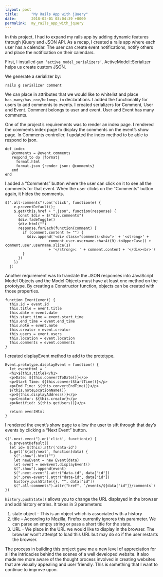 ```yaml
---
layout: post
title:      "My Rails App with jQuery"
date:       2018-02-01 03:04:39 +0000
permalink:  my_rails_app_with_jquery
---
```



In this project, I had to expand my rails app by adding dynamic features through jQuery and JSON API. As a recap, I created a rails app where each user has a calendar. The user can create event notifications, notify others and place the notification on their calendars. 

First, I  installed `gem ‘active_model_serializers’`. ActiveModel::Serializer helps us create custom JSON. 

We generate a serializer by: 

`rails g serializer comment`

We can place in attributes that we would like to whitelist and place `has_many/has_one/belongs_to` declarations. I added the functionality for users to add comments to events. I created serializers for Comment, User and Event. Comment belongs to user and event. User and Event has many comments. 

One of the project’s requirements was to render an index page. I rendered the comments index page to display the comments on the event’s show page.  In Comments controller, I updated the index method to be able to respond to json. 

```
def index
   @comments = @event.comments
   respond_to do |format|
     format.html
     format.json {render json: @comments}
   end
end
```
	
I added a “Comments” button where the user can click on it to see all the comments for that event. When the user clicks on the “Comments” button again, it hides the comments. 

```
$(".all-comments").on('click', function(e) {
    e.preventDefault();
    $.get(this.href + ".json", function(response) {
      const $div = $("div.comments")
      $div.fadeToggle()
      $div.html("")
      response.forEach(function(comment) {
        if (comment.content != "") {
          $div.append('<div class="comments-show">' + '<strong>' + 
					comment.user.username.charAt(0).toUpperCase() + comment.user.username.slice(1) 
					+ '</strong>: ' + comment.content + '</div><br>')
        }
      })
    })
  })
```

Another requirement was to translate the JSON responses into JavaScript Model Objects and the Model Objects must have at least one method on the prototype. By creating a Constructor function, objects can be created with those properties. 

```
function Event(event) {
  this.id = event.id
  this.title = event.title
  this.date = event.date
  this.start_time = event.start_time
  this.end_time = event.end_time
  this.note = event.note
  this.creator = event.creator
  this.users = event.users
  this.location = event.location
  this.comments = event.comments
}
```

I created displayEvent method to add to the prototype.

```
Event.prototype.displayEvent = function() {
  let eventHtml = `
  <h1>${this.title}</h1>
  <p>Date: ${this.convertToDate()}</p>
  <p>Start Time: ${this.convertStartTime()}</p>
  <p>End Time: ${this.convertEndTime()}</p>
  ${this.noteLocationName()}
  <p>${this.displayAddress()}</p>
  <p>Creator: ${this.creator}</p>
  <p>Notified: ${this.getUsers()}</p>
  `
  return eventHtml
}
```

I rendered the event’s show page to allow the user to sift through that day’s events by clicking a “Next Event” button.

```
$(".next-event").on('click', function(e) {
  e.preventDefault()
  let id= $(this).attr('data-id')
  $.get(`${id}/next`, function(data) {
    $(".show").html("")
    let newEvent = new Event(data)
    let event = newEvent.displayEvent()
    $(".show").append(event)
    $(".next-event").attr("data-id", data["id"])
    $(".prev-event").attr("data-id", data["id"])
    history.pushState({}, "", data["id"])
    $(".all-comments").attr("href", `/events/${data["id"]}/comments`)
})
```

`history.pushState()` allows you to change the URL displayed in the browser and add history entries. It takes in 3 parameters:
1.	state object – This is an object which is associated with a history
2.	title – According to Mozilla, Firefox currently ignores this parameter. We can parse an empty string or pass a short title for the state.
3.	URL – We place in the URL we would like to display in the browser. The browser won’t attempt to load this URL but may do so if the user restarts the browser.

The process in building this project gave me a new level of appreciation for all the intricacies behind the scenes of a well developed website. It also made me more aware of the thought process involved in creating websites that are visually appealing and user friendly. This is something that I want to continue to improve upon. 



